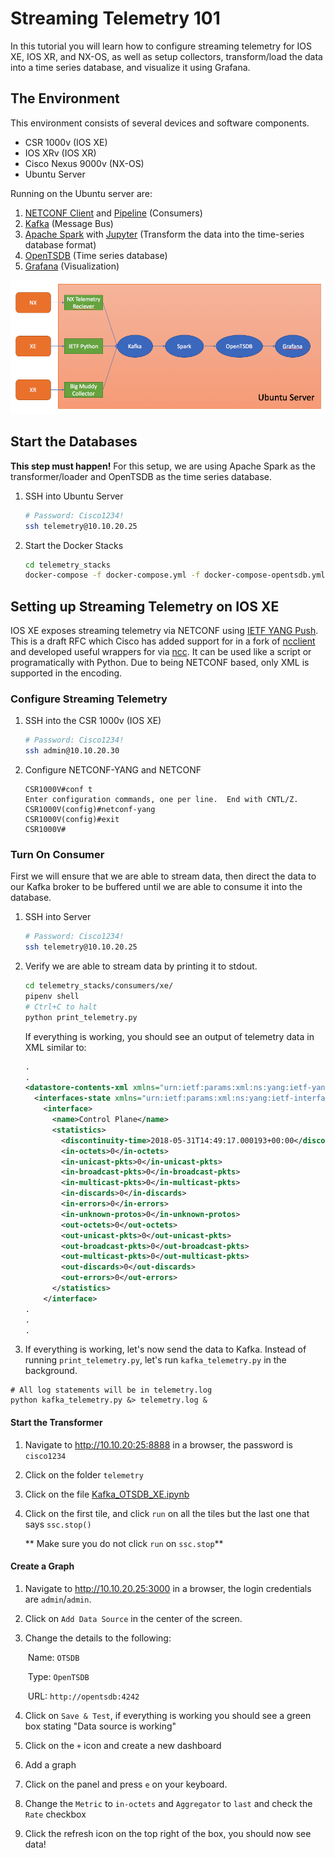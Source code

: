 # Streaming Telemetry 101

In this tutorial you will learn how to configure streaming telemetry for IOS XE, IOS XR, and NX-OS, as well as setup collectors, transform/load the data into a time series database, and visualize it using Grafana.

## The Environment
This environment consists of several devices and software components.

* CSR 1000v (IOS XE)
* IOS XRv (IOS XR)
* Cisco Nexus 9000v (NX-OS)
* Ubuntu Server

Running on the Ubuntu server are:

1. [NETCONF Client](https://github.com/CiscoDevNet/ncc) and [Pipeline](https://github.com/cisco/bigmuddy-network-telemetry-pipeline) (Consumers)
2. [Kafka](https://kafka.apache.org/) (Message Bus)
3. [Apache Spark](https://spark.apache.org/streaming/) with [Jupyter](http://jupyter.org/) (Transform the data into the time-series database format)
4. [OpenTSDB](http://opentsdb.net/) (Time series database)
5. [Grafana](https://grafana.com/) (Visualization)

![environment](environment.png)

## Start the Databases
**This step must happen!** For this setup, we are using Apache Spark as the transformer/loader and OpenTSDB as the time series database. 

1. SSH into Ubuntu Server  
   ```bash
   # Password: Cisco1234!
   ssh telemetry@10.10.20.25
   ```
2. Start the Docker Stacks  
   ```bash
   cd telemetry_stacks
   docker-compose -f docker-compose.yml -f docker-compose-opentsdb.yml up -d
   ```

## Setting up Streaming Telemetry on IOS XE
IOS XE exposes streaming telemetry via NETCONF using [IETF YANG Push](https://datatracker.ietf.org/doc/draft-ietf-netconf-yang-push/). This is a draft RFC which Cisco has added support for in a fork of [ncclient](https://github.com/CiscoDevNet/ncclient) and developed useful wrappers for via [ncc](https://github.com/CiscoDevNet/ncc). It can be used like a script or programatically with Python. Due to being NETCONF based, only XML is supported in the encoding.

### Configure Streaming Telemetry

1. SSH into the CSR 1000v (IOS XE)  
   ```bash
   # Password: Cisco1234!
   ssh admin@10.10.20.30
   ```
2. Configure NETCONF-YANG and NETCONF  
   ```
   CSR1000V#conf t
   Enter configuration commands, one per line.  End with CNTL/Z.
   CSR1000V(config)#netconf-yang
   CSR1000V(config)#exit
   CSR1000V#
   ```

### Turn On Consumer
First we will ensure that we are able to stream data, then direct the data to our Kafka broker to be buffered until we are able to consume it into the database.

1. SSH into Server  
   ```bash
   # Password: Cisco1234!
   ssh telemetry@10.10.20.25
   ```
2. Verify we are able to stream data by printing it to stdout.  
   ```bash
   cd telemetry_stacks/consumers/xe/
   pipenv shell
   # Ctrl+C to halt
   python print_telemetry.py
   ```
   
   If everything is working, you should see an output of telemetry data in XML similar to:

   ```xml
   .
   .
   <datastore-contents-xml xmlns="urn:ietf:params:xml:ns:yang:ietf-yang-push">
     <interfaces-state xmlns="urn:ietf:params:xml:ns:yang:ietf-interfaces">
       <interface>
         <name>Control Plane</name>
         <statistics>
           <discontinuity-time>2018-05-31T14:49:17.000193+00:00</discontinuity-time>
           <in-octets>0</in-octets>
           <in-unicast-pkts>0</in-unicast-pkts>
           <in-broadcast-pkts>0</in-broadcast-pkts>
           <in-multicast-pkts>0</in-multicast-pkts>
           <in-discards>0</in-discards>
           <in-errors>0</in-errors>
           <in-unknown-protos>0</in-unknown-protos>
           <out-octets>0</out-octets>
           <out-unicast-pkts>0</out-unicast-pkts>
           <out-broadcast-pkts>0</out-broadcast-pkts>
           <out-multicast-pkts>0</out-multicast-pkts>
           <out-discards>0</out-discards>
           <out-errors>0</out-errors>
         </statistics>
       </interface>
   .
   .
   .
   ```

3. If everything is working, let's now send the data to Kafka. Instead of running `print_telemetry.py`, let's run `kafka_telemetry.py` in the background.  
  ```shell
  # All log statements will be in telemetry.log
  python kafka_telemetry.py &> telemetry.log &
  ```

#### Start the Transformer

1. Navigate to http://10.10.20:25:8888 in a browser, the password is `cisco1234`

2. Click on the folder `telemetry`

3. Click on the file [Kafka_OTSDB_XE.ipynb](http://10.10.20.25:8888/notebooks/telemetry/Kafka_OTSDB_XE.ipynb)

4. Click on the first tile, and click `run` on all the tiles but the last one that says `ssc.stop()`

   ** Make sure you do not click `run` on `ssc.stop`**

#### Create a Graph

1. Navigate to http://10.10.20.25:3000 in a browser, the login credentials are `admin`/`admin`.

2. Click on `Add Data Source` in the center of the screen.

3. Change the details to the following:

   ​	Name: `OTSDB`

   ​	Type: `OpenTSDB`

   ​	URL:  `http://opentsdb:4242`

4. Click on `Save & Test`, if everything is working you should see a green box stating "Data source is working"

5. Click on the `+` icon and create a new dashboard

6. Add a graph

7. Click on the panel and press `e` on your keyboard.

8. Change the `Metric` to `in-octets` and `Aggregator` to `last` and check the `Rate` checkbox

9. Click the refresh icon on the top right of the box, you should now see data!
